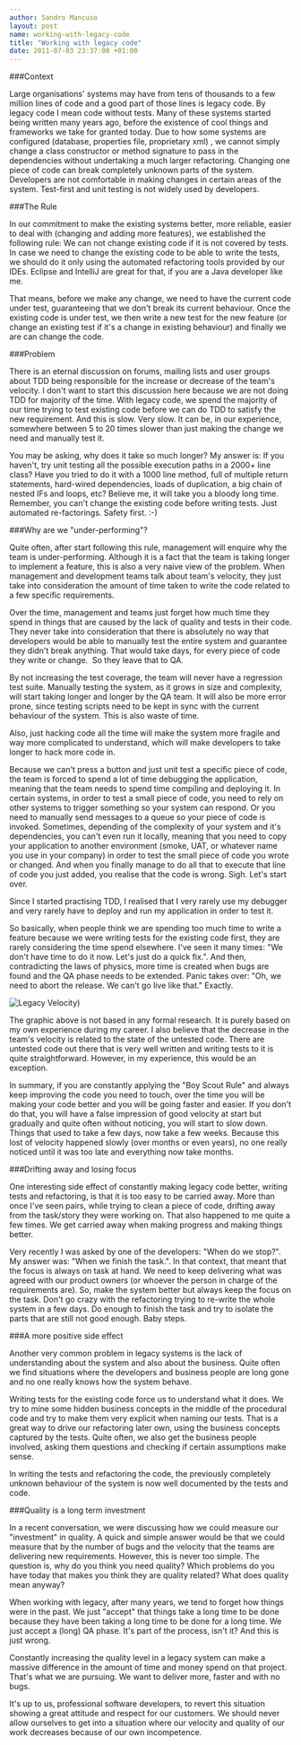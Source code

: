 ```yaml
---
author: Sandro Mancuso
layout: post
name: working-with-legacy-code
title: "Working with legacy code"
date: 2011-07-03 23:37:00 +01:00
---
```


###Context

Large organisations' systems may have from tens of thousands to a few
million lines of code and a good part of those lines is legacy code. By
legacy code I mean code without tests. Many of these systems started
being written many years ago, before the existence of cool things and
frameworks we take for granted today. Due to how some systems are
configured (database, properties file, proprietary xml) , we cannot
simply change a class constructor or method signature to pass in the
dependencies without undertaking a much larger refactoring. Changing one
piece of code can break completely unknown parts of the system.
Developers are not comfortable in making changes in certain areas of the
system. Test-first and unit testing is not widely used by developers.

###The Rule

In our commitment to make the existing systems better, more reliable,
easier to deal with (changing and adding more features), we established
the following rule: We can not change existing code if it is not covered
by tests. In case we need to change the existing code to be able to
write the tests, we should do it only using the automated refactoring
tools provided by our IDEs. Eclipse and IntelliJ are great for that, if
you are a Java developer like me.

That means, before we make any change, we need to have the current code
under test, guaranteeing that we don't break its current behaviour. Once
the existing code is under test, we then write a new test for the new
feature (or change an existing test if it's a change in existing
behaviour) and finally we are can change the code.

###Problem

There is an eternal discussion on forums, mailing lists and user groups
about TDD being responsible for the increase or decrease of the team's
velocity. I don't want to start this discussion here because we are not
doing TDD for majority of the time. With legacy code, we spend the
majority of our time trying to test existing code before we can do TDD
to satisfy the new requirement. And this is slow. Very slow. It can be,
in our experience, somewhere between 5 to 20 times slower than just
making the change we need and manually test it.

You may be asking, why does it take so much longer? My answer is: If you
haven't, try unit testing all the possible execution paths in a 2000+
line class? Have you tried to do it with a 1000 line method, full of
multiple return statements, hard-wired dependencies, loads of
duplication, a big chain of nested IFs and loops, etc? Believe me, it
will take you a bloody long time. Remember, you can't change the
existing code before writing tests. Just automated re-factorings. Safety
first. :-)

###Why are we "under-performing"?

Quite often, after start following this rule, management will enquire
why the team is under-performing. Although it is a fact that the team is
taking longer to implement a feature, this is also a very naive view of
the problem. When management and development teams talk about team's
velocity, they just take into consideration the amount of time taken to
write the code related to a few specific requirements.

Over the time, management and teams just forget how much time they spend
in things that are caused by the lack of quality and tests in their
code. They never take into consideration that there is absolutely no way
that developers would be able to manually test the entire system and
guarantee they didn't break anything. That would take days, for every
piece of code they write or change.  So they leave that to QA.

By not increasing the test coverage, the team will never have a
regression test suite. Manually testing the system, as it grows in size
and complexity, will start taking longer and longer by the QA team. It
will also be more error prone, since testing scripts need to be kept in
sync with the current behaviour of the system. This is also waste of
time.

Also, just hacking code all the time will make the system more fragile
and way more complicated to understand, which will make developers to
take longer to hack more code in.

Because we can't press a button and just unit test a specific piece of
code, the team is forced to spend a lot of time debugging the
application, meaning that the team needs to spend time compiling and
deploying it. In certain systems, in order to test a small piece of
code, you need to rely on other systems to trigger something so your
system can respond. Or you need to manually send messages to a queue so
your piece of code is invoked. Sometimes, depending of the complexity of
your system and it's dependencies, you can't even run it locally,
meaning that you need to copy your application to another environment
(smoke, UAT, or whatever name you use in your company) in order to test
the small piece of code you wrote or changed. And when you finally
manage to do all that to execute that line of code you just added, you
realise that the code is wrong. Sigh. Let's start over.

Since I started practising TDD, I realised that I very rarely use my
debugger and very rarely have to deploy and run my application in order
to test it.

So basically, when people think we are spending too much time to write a
feature because we were writing tests for the existing code first, they
are rarely considering the time spend elsewhere. I've seen it many
times: "We don't have time to do it now. Let's just do a quick fix.".
And then, contradicting the laws of physics, more time is created when
bugs are found and the QA phase needs to be extended. Panic takes over:
"Oh, we need to abort the release. We can't go live like that."
Exactly.

![Legacy Velocity](/assets/img/custom/blog/Legacy_velocity.jpg))


The graphic above is not based in any formal research. It is purely
based on my own experience during my career. I also believe that the
decrease in the team's velocity is related to the state of the untested
code. There are untested code out there that is very well written and
writing tests to it is quite straightforward. However, in my experience,
this would be an exception.

In summary, if you are constantly applying the "Boy Scout Rule" and
always keep improving the code you need to touch, over the time you will
be making your code better and you will be going faster and easier. If
you don't do that, you will have a false impression of good velocity at
start but gradually and quite often without noticing, you will start to
slow down. Things that used to take a few days, now take a few weeks.
Because this lost of velocity happened slowly (over months or even
years), no one really noticed until it was too late and everything now
take months.

###Drifting away and losing focus

One interesting side effect of constantly making legacy code better,
writing tests and refactoring, is that it is too easy to be carried
away. More than once I've seen pairs, while trying to clean a piece of
code, drifting away from the task/story they were working on. That also
happened to me quite a few times. We get carried away when making
progress and making things better.

Very recently I was asked by one of the developers: "When do we stop?".
My answer was: "When we finish the task.". In that context, that meant
that the focus is always on task at hand. We need to keep delivering
what was agreed with our product owners (or whoever the person in charge
of the requirements are). So, make the system better but always keep the
focus on the task. Don't go crazy with the refactoring trying to
re-write the whole system in a few days. Do enough to finish the task
and try to isolate the parts that are still not good enough. Baby
steps.

###A more positive side effect

Another very common problem in legacy systems is the lack of
understanding about the system and also about the business. Quite often
we find situations where the developers and business people are long
gone and no one really knows how the system behave.

Writing tests for the existing code force us to understand what it does.
We try to mine some hidden business concepts in the middle of the
procedural code and try to make them very explicit when naming our
tests. That is a great way to drive our refactoring later own, using the
business concepts captured by the tests. Quite often, we also get the
business people involved, asking them questions and checking if certain
assumptions make sense.

In writing the tests and refactoring the code, the previously completely
unknown behaviour of the system is now well documented by the tests and
code.

###Quality is a long term investment

In a recent conversation, we were discussing how we could measure our
"investment" in quality. A quick and simple answer would be that we
could measure that by the number of bugs and the velocity that the teams
are delivering new requirements. However, this is never too simple. The
question is, why do you think you need quality? Which problems do you
have today that makes you think they are quality related? What does
quality mean anyway?

When working with legacy, after many years, we tend to forget how things
were in the past. We just "accept" that things take a long time to be
done because they have been taking a long time to be done for a long
time. We just accept a (long) QA phase. It's part of the process, isn't
it? And this is just wrong.

Constantly increasing the quality level in a legacy system can make a
massive difference in the amount of time and money spend on that
project. That's what we are pursuing. We want to deliver more, faster
and with no bugs.

It's up to us, professional software developers, to revert this
situation showing a great attitude and respect for our customers. We
should never allow ourselves to get into a situation where our velocity
and quality of our work decreases because of our own incompetence.
